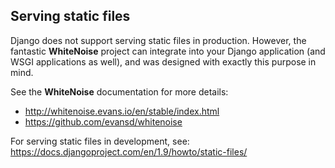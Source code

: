## Serving static files

Django does not support serving static files in production. However, the fantastic **WhiteNoise** project can integrate into your Django application (and WSGI applications as well), and was designed with exactly this purpose in mind.

See the **WhiteNoise** documentation for more details:
- http://whitenoise.evans.io/en/stable/index.html
- https://github.com/evansd/whitenoise

For serving static files in development, see: https://docs.djangoproject.com/en/1.9/howto/static-files/
